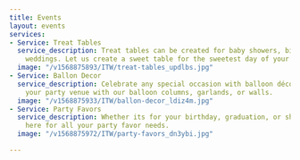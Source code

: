 ```yaml
---
title: Events
layout: events
services:
- Service: Treat Tables
  service_description: Treat tables can be created for baby showers, birthdays or
    weddings. Let us create a sweet table for the sweetest day of your life!
  image: "/v1568875893/ITW/treat-tables_updlbs.jpg"
- Service: Ballon Decor
  service_description: Celebrate any special occasion with balloon décor. Transform
    your party venue with our balloon columns, garlands, or walls.
  image: "/v1568875933/ITW/ballon-decor_ldiz4m.jpg"
- Service: Party Favors
  service_description: Whether its for your birthday, graduation, or showers. We are
    here for all your party favor needs.
  image: "/v1568875972/ITW/party-favors_dn3ybi.jpg"

---
```

